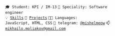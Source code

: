 <code>🎓 Student: KPI / IM-13</code>
<code>👷 Speciality: Software engineer</code><br>
<code>💡 [Skills](SKILLS.md)</code>
<code>🧻 [Projects](PROJECTS.md)</code>
<code>🧑‍💻 Languages: JavaScript, HTML, CSS</code>
<code>💬 telegram: [@mishelmeow](https://telegram.me/mishelmeow)</code>
<code>📫 [mikhailo.moliakov@gmail.com](mailto:mikhailo.moliakov@gmail.com)</code>
